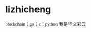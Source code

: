 # lizhicheng


<font face="微软雅黑">blockchain；go；c；python</font>
<font face="STCAIYUN">我是华文彩云</font>
  

